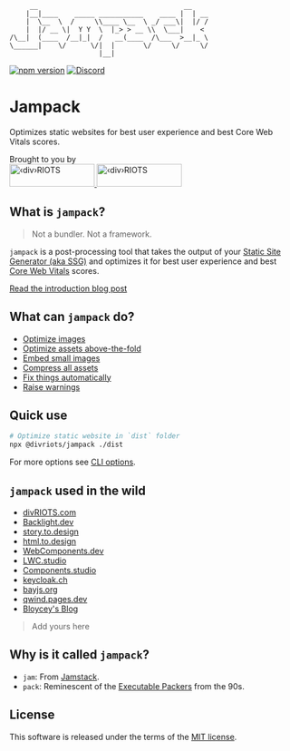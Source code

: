 <div>

```
     __                                    __    
    |__|____    _____ ___________    ____ |  | __
    |  \__  \  /     \\____ \__  \ _/ ___\|  |/ /
    |  |/ __ \|  Y Y  \  |_> > __ \\  \___|    < 
/\__|  (____  /__|_|  /   __(____  /\___  >__|_ \
\______|    \/      \/|  |       \/     \/     \/
                      |__|
```

</div>

[![npm version](https://img.shields.io/npm/v/@divriots/jampack)](https://npmjs.org/package/@divriots/jampack) 
[![Discord](https://img.shields.io/badge/chat-discord-blue?style=flat&logo=discord)](https://discord.gg/XkQxSU9)

# Jampack

Optimizes static websites for best user experience and best Core Web Vitals scores.

<div id="banner">
  <div>Brought to you by</div>
  <a href="https://divRIOTS.com#gh-light-mode-only">
    <img width="150" height="40" src="https://divRIOTS.com/divriots.svg" alt="‹div›RIOTS" />
  </a>
  <a href="https://divRIOTS.com#gh-dark-mode-only">
    <img width="150" height="40" src="https://divRIOTS.com/divriots-dark.svg" alt="‹div›RIOTS" />
  </a>
</div>

## What is `jampack`?

> Not a bundler. Not a framework.

`jampack` is a post-processing tool that takes the output of your [Static Site Generator (aka SSG)](https://jamstack.org/generators/) and optimizes it for best user experience and best [Core Web Vitals](https://web.dev/learn-core-web-vitals/) scores.

[Read the introduction blog post](https://divriots.com/blog/introducing-jampack)

## What can `jampack` do?

- [Optimize images](https://jampack.divriots.com/features/optimize-images)
- [Optimize assets above-the-fold](https://jampack.divriots.com/features/optimize-above-the-fold)
- [Embed small images](https://jampack.divriots.com/features/embed-small-images)
- [Compress all assets](https://jampack.divriots.com/features/compress-all)
- [Fix things automatically](https://jampack.divriots.com/features/autofixes)
- [Raise warnings](https://jampack.divriots.com/features/warnings)

## Quick use

```sh
# Optimize static website in `dist` folder
npx @divriots/jampack ./dist
```

For more options see [CLI options](https://jampack.divriots.com/cli-options).

## `jampack` used in the wild

- [divRIOTS.com](https://divRIOTS.com)
- [Backlight.dev](https://backlight.dev)
- [story.to.design](https://story.to.design)
- [html.to.design](https://html.to.design/docs)
- [WebComponents.dev](https://WebComponents.dev)
- [LWC.studio](https://lwc.studio)
- [Components.studio](https://components.studio)
- [keycloak.ch](https://keycloak.ch)
- [bayjs.org](https://bayjs.org/)
- [qwind.pages.dev](https://qwind.pages.dev/)
- [Bloycey's Blog](https://bloycey.blog/)
  
> Add yours here

## Why is it called `jampack`?

- `jam`: From [Jamstack](https://en.wikipedia.org/wiki/Jamstack).
- `pack`: Reminescent of the [Executable Packers](https://en.wikipedia.org/wiki/Executable_compression#List_of_executable_packers) from the 90s.

## License

This software is released under the terms of the [MIT license](https://github.com/divriots/jampack/blob/main/LICENSE).
